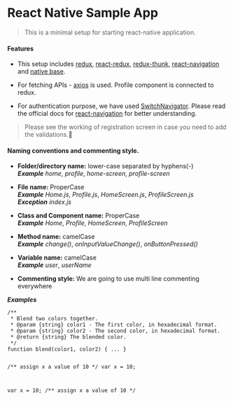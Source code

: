 <h1><a id="React_Native_Sample_App_0"></a>React Native Sample App</h1>
<blockquote>
<p>This is a minimal setup for starting react-native application.</p>
</blockquote>
<h4><a id="Features_4"></a>Features</h4>
<ul>
<li>
<p>This setup includes <a href="https://redux.js.org/basics">redux</a>, <a href="https://redux.js.org/basics">react-redux</a>, <a href="https://github.com/reduxjs/redux-thunk">redux-thunk</a>, <a href="https://reactnavigation.org/docs/en/getting-started.html">react-navigation</a> and <a href="http://docs.nativebase.io/Components.html#Components">native base</a>.</p>
</li>
<li>
<p>For fetching APIs - <a href="https://github.com/axios/axios">axios</a> is used. Profile component is connected to redux.</p>
</li>
<li>
<p>For authentication purpose, we have used <a href="https://reactnavigation.org/docs/en/auth-flow.html">SwitchNavigator</a>. Please read the official docs for <a href="https://reactnavigation.org/docs/en/getting-started.html">react-navigation</a> for better understanding.</p>
</li>
</ul>
<blockquote>
<p>Please see the working of registration screen in case you need to add the validations.</p>
</blockquote>
<h4><a id="Naming_conventions_and_commenting_style_13"></a>Naming conventions and commenting style.</h4>
<ul>
<li>
<p><strong>Folder/directory name:</strong> lower-case separated by hyphens(-)<br>
<strong><em>Example</em></strong> <em>home</em>, <em>profile</em>, <em>home-screen</em>, <em>profile-screen</em></p>
</li>
<li>
<p><strong>File name:</strong> ProperCase<br>
<strong><em>Example</em></strong> <em>Home.js</em>, <em>Profile.js</em>, <em>HomeScreen.js</em>, <em>ProfileScreen.js</em><br>
<strong><em>Exception</em></strong> <em>index.js</em></p>
</li>
<li>
<p><strong>Class and Component name:</strong> ProperCase<br>
<strong><em>Example</em></strong> <em>Home</em>, <em>Profile</em>, <em>HomeScreen</em>, <em>ProfileScreen</em></p>
</li>
<li>
<p><strong>Method name:</strong> camelCase<br>
<strong><em>Example</em></strong> <em>change()</em>, <em>onInputValueChange()</em>, <em>onButtonPressed()</em></p>
</li>
<li>
<p><strong>Variable name:</strong> camelCase<br>
<strong><em>Example</em></strong> <em>user</em>, <em>userName</em></p>
</li>
<li>
<p><strong>Commenting style:</strong> We are going to use multi line commenting everywhere</p>
</li>
</ul>
<p><strong><em>Examples</em></strong></p>
<pre><code>/**
 * Blend two colors together.
 * @param {string} color1 - The first color, in hexadecimal format.
 * @param {string} color2 - The second color, in hexadecimal format.
 * @return {string} The blended color.
 */
function blend(color1, color2) { ... }

/** assign x a value of 10 */
var x = 10;
    
var x = 10; /** assign x a value of 10 */
</code></pre>